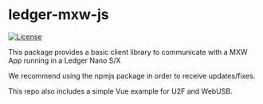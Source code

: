# ledger-mxw-js

[![License](https://img.shields.io/badge/License-Apache%202.0-blue.svg)](https://opensource.org/licenses/Apache-2.0)

This package provides a basic client library to communicate with a MXW App running in a Ledger Nano S/X

We recommend using the npmjs package in order to receive updates/fixes.

This repo also includes a simple Vue example for U2F and WebUSB.